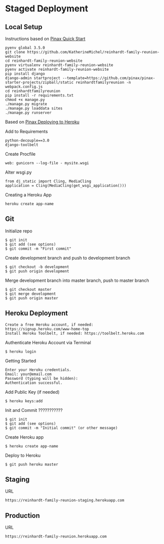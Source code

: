 # Staged Deployment

## Local Setup

Instructions based on [Pinax Quick Start](http://pinaxproject.com/pinax/quick_start)

    pyenv global 3.5.0
    git clone https://github.com/KatherineMichel/reinhardt-family-reunion-website
    cd reinhardt-family-reunion-website
    pyenv virtualenv reinhardt-family-reunion-website
    pyenv activate reinhardt-family-reunion-website
    pip install django
    django-admin startproject --template=https://github.com/pinax/pinax-starter-projects/zipball/static reinhardtfamilyreunion -n webpack.config.js
    cd reinhardtfamilyreunion
    pip install -r requirements.txt
    chmod +x manage.py
    ./manage.py migrate
    ./manage.py loaddata sites
    ./manage.py runserver

Based on [Pinax Deploying to Heroku](http://pinaxproject.com/pinax/how-tos/deploy-to-heroku)

Add to Requirements

    python-decouple==3.0
    django-toolbelt

Create Procfile

    web: gunicorn --log-file - mysite.wsgi

Alter wsgi.py

    from dj_static import Cling, MediaCling
    application = Cling(MediaCling(get_wsgi_application()))

Creating a Heroku App

    heroku create app-name

## Git

Initialize repo

    $ git init
    $ git add (see options)
    $ git commit -m "First commit"

Create development branch and push to development branch

    $ git checkout -b development
    $ git push origin development

Merge development branch into master branch, push to master branch

    $ git checkout master
    $ git merge development
    $ git push origin master

## Heroku Deployment

    Create a free Heroku account, if needed: https://signup.heroku.com/www-home-top
    Install Heroku Toolbelt, if needed: https://toolbelt.heroku.com

Authenticate Heroku Account via Terminal

    $ heroku login

Getting Started

    Enter your Heroku credentials.
    Email: your@email.com
    Password (typing will be hidden):
    Authentication successful.

Add Public Key (if needed)

    $ heroku keys:add

Init and Commit ???????????

    $ git init
    $ git add (see options)
    $ git commit -m "Initial commit" (or other message)

Create Heroku app

    $ heroku create app-name

Deploy to Heroku

    $ git push heroku master 

## Staging

URL

    https://reinhardt-family-reunion-staging.herokuapp.com

## Production

URL

    https://reinhardt-family-reunion.herokuapp.com

